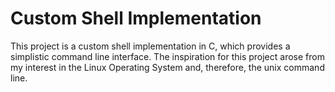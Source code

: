# Custom Shell Implementation

This project is a custom shell implementation in C, which provides a simplistic command line interface. The inspiration for this project arose from my interest in the Linux Operating System and, therefore, the unix command line.
